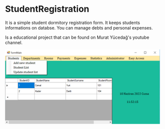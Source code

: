 # StudentRegistration

It is a simple student dormitory registration form. It keeps students informations on databse. You can manage debts and personal expenses. 

Is a educational project that can be found on Murat Yücedağ's youtube channel.

<img src="secreenShot.png" width="600">
